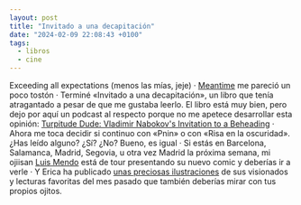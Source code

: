 ```yaml
---
layout: post
title: "Invitado a una decapitación"
date: "2024-02-09 22:08:43 +0100"
tags:
  - libros
  - cine
---
```


Exceeding all expectations (menos las mías, jeje) ·
[Meantime](https://letterboxd.com/javier/film/meantime) me pareció un poco
tostón · Terminé «Invitado a una decapitación», un libro que tenía atragantado
a pesar de que me gustaba leerlo. El libro está muy bien, pero
dejo por aquí un podcast al respecto porque no me apetece desarrollar esta
opinión: [Turpitude Dude: Vladimir Nabokov's Invitation to a
Beheading](https://pca.st/nu3w6jze) · Ahora me toca decidir si continuo con
«Pnin» o con «Risa en la oscuridad». ¿Has leído alguno?  ¿Sí? ¿No? Bueno, es
igual · Si estás en Barcelona, Salamanca, Madrid, Segovia, u otra vez Madrid la
próxima semana, mi ojiisan [Luis
Mendo](https://www.instagram.com/p/C29MLI4yck3) está de tour presentando su
nuevo comic y deberías ir a verle · Y Erica ha publicado [unas preciosas ilustraciones](https://www.ericafustero.com/2024-02-mis-favoritos-de-enero) de sus visionados y lecturas favoritas del mes pasado que también deberías mirar con tus propios ojitos.

